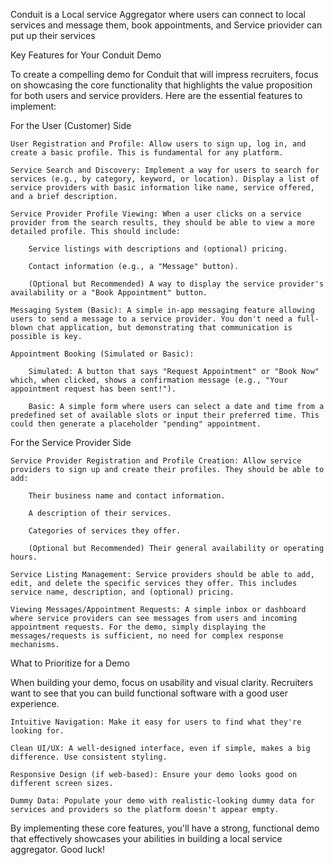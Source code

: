 Conduit is a Local service Aggregator where users can connect to local services and message them, book appointments, and Service priovider can put up their services

Key Features for Your Conduit Demo

To create a compelling demo for Conduit that will impress recruiters, focus on showcasing the core functionality that highlights the value proposition for both users and service providers. Here are the essential features to implement:

For the User (Customer) Side

    User Registration and Profile: Allow users to sign up, log in, and create a basic profile. This is fundamental for any platform.

    Service Search and Discovery: Implement a way for users to search for services (e.g., by category, keyword, or location). Display a list of service providers with basic information like name, service offered, and a brief description.

    Service Provider Profile Viewing: When a user clicks on a service provider from the search results, they should be able to view a more detailed profile. This should include:

        Service listings with descriptions and (optional) pricing.

        Contact information (e.g., a "Message" button).

        (Optional but Recommended) A way to display the service provider's availability or a "Book Appointment" button.

    Messaging System (Basic): A simple in-app messaging feature allowing users to send a message to a service provider. You don't need a full-blown chat application, but demonstrating that communication is possible is key.

    Appointment Booking (Simulated or Basic):

        Simulated: A button that says "Request Appointment" or "Book Now" which, when clicked, shows a confirmation message (e.g., "Your appointment request has been sent!").

        Basic: A simple form where users can select a date and time from a predefined set of available slots or input their preferred time. This could then generate a placeholder "pending" appointment.

For the Service Provider Side

    Service Provider Registration and Profile Creation: Allow service providers to sign up and create their profiles. They should be able to add:

        Their business name and contact information.

        A description of their services.

        Categories of services they offer.

        (Optional but Recommended) Their general availability or operating hours.

    Service Listing Management: Service providers should be able to add, edit, and delete the specific services they offer. This includes service name, description, and (optional) pricing.

    Viewing Messages/Appointment Requests: A simple inbox or dashboard where service providers can see messages from users and incoming appointment requests. For the demo, simply displaying the messages/requests is sufficient, no need for complex response mechanisms.

What to Prioritize for a Demo

When building your demo, focus on usability and visual clarity. Recruiters want to see that you can build functional software with a good user experience.

    Intuitive Navigation: Make it easy for users to find what they're looking for.

    Clean UI/UX: A well-designed interface, even if simple, makes a big difference. Use consistent styling.

    Responsive Design (if web-based): Ensure your demo looks good on different screen sizes.

    Dummy Data: Populate your demo with realistic-looking dummy data for services and providers so the platform doesn't appear empty.

By implementing these core features, you'll have a strong, functional demo that effectively showcases your abilities in building a local service aggregator. Good luck!
